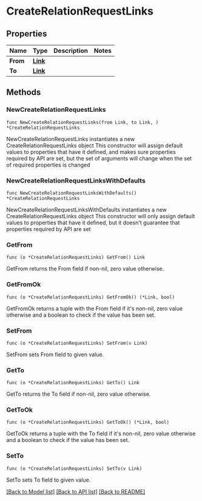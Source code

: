 # CreateRelationRequestLinks

## Properties

Name | Type | Description | Notes
------------ | ------------- | ------------- | -------------
**From** | [**Link**](Link.md) |  | 
**To** | [**Link**](Link.md) |  | 

## Methods

### NewCreateRelationRequestLinks

`func NewCreateRelationRequestLinks(from Link, to Link, ) *CreateRelationRequestLinks`

NewCreateRelationRequestLinks instantiates a new CreateRelationRequestLinks object
This constructor will assign default values to properties that have it defined,
and makes sure properties required by API are set, but the set of arguments
will change when the set of required properties is changed

### NewCreateRelationRequestLinksWithDefaults

`func NewCreateRelationRequestLinksWithDefaults() *CreateRelationRequestLinks`

NewCreateRelationRequestLinksWithDefaults instantiates a new CreateRelationRequestLinks object
This constructor will only assign default values to properties that have it defined,
but it doesn't guarantee that properties required by API are set

### GetFrom

`func (o *CreateRelationRequestLinks) GetFrom() Link`

GetFrom returns the From field if non-nil, zero value otherwise.

### GetFromOk

`func (o *CreateRelationRequestLinks) GetFromOk() (*Link, bool)`

GetFromOk returns a tuple with the From field if it's non-nil, zero value otherwise
and a boolean to check if the value has been set.

### SetFrom

`func (o *CreateRelationRequestLinks) SetFrom(v Link)`

SetFrom sets From field to given value.


### GetTo

`func (o *CreateRelationRequestLinks) GetTo() Link`

GetTo returns the To field if non-nil, zero value otherwise.

### GetToOk

`func (o *CreateRelationRequestLinks) GetToOk() (*Link, bool)`

GetToOk returns a tuple with the To field if it's non-nil, zero value otherwise
and a boolean to check if the value has been set.

### SetTo

`func (o *CreateRelationRequestLinks) SetTo(v Link)`

SetTo sets To field to given value.



[[Back to Model list]](../README.md#documentation-for-models) [[Back to API list]](../README.md#documentation-for-api-endpoints) [[Back to README]](../README.md)


